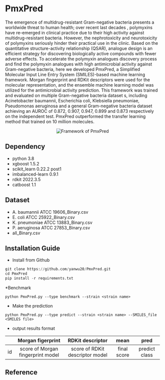 # PmxPred

The emergence of multidrug-resistant Gram-negative bacteria presents a worldwide threat to human health; over recent last decades , polymyxins  have re-emerged in clinical practice due to their high  activity against multidrug-resistant bacteria. However, the nephrotoxicity and neurotoxicity of polymyxins seriously hinder  their practical use in the clinic. Based on the quantitative structure-activity relationship (QSAR), analogue design is an efficient strategy for discovering biologically active compounds with fewer adverse effects. To accelerate the polymyxin analogues discovery process and find the polymyxin analogues with high antimicrobial activity against Gram-negative bacteria, here we developed PmxPred, a Simplified Molecular Input Line Entry System (SMILES)-based machine learning framework. Morgan fingerprint and RDKit descriptors were used for the molecular representation, and the ensemble machine learning model was utilized for the antimicrobial activity prediction. This framework was trained and evaluated on multiple Gram-negative bacteria dataset s, including Acinetobacter  baumannii, Escherichia coli, Klebsiella pneumoniae, Pseudomonas aeruginosa and a general Gram-negative bacteria dataset  achieving an AUROC of 0.872, 0.907, 0.947, 0.899 and 0.873 respectively on the independent test. PmxPred outperformed the transfer learning method that trained on 10 million molecules. 

<div align=center><img  src ="https://user-images.githubusercontent.com/49023946/193976363-26da793b-7cc9-4d2e-a0e1-3c3c7cae64cc.png" alt="Framework of PmxPred"></div>




## Dependency
* python 3.8
* xgboost 1.5.2 
* scikit_learn 0.22.2 post1
* imbalanced-learn 0.9.1
* rdkit 2022.3.5
* catboost 1.1

## Dataset
* A. baumannii ATCC 19606_Binary.csv
* E. coli ATCC 25922_Binary.csv
* K. pneumoniae ATCC 13883_Binary.csv
* P. aeruginosa ATCC 27853_Binary.csv
* all_Binary.csv



## Installation Guide

*  Install from Github 
```python
git clone https://github.com/yanwu20/PmxPred.git
cd PmxPred
pip install -r requirements.txt
```

*Benchmark
```
python PmxPred.py --type benchmark --strain <strain name> 
```

* Make the prediction 
```
python PmxPred.py --type predict --strain <strain name> --SMILES_file <SMILES file>  
```



* output results format

||Morgan figerprint|RDKit descriptor|mean|pred|
| ---------- | :-----------:  | :-----------: | :-----------: | :-----------: |
|id|score of Morgan fingerprint model|score of RDKit descriptor model|final score|predict class|

## Reference
  
